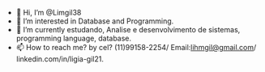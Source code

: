 - 👋 Hi, I’m @Limgil38
- 👀 I’m interested in Database and Programming.
- 🌱 I’m currently estudando, Analise e desenvolvimento de sistemas, programming language, database.
- 📫 How to reach me? by cel? (11)99158-2254/ Email:lihmgil@gmail.com/ linkedin.com/in/ligia-gil21.

<!---
Limgil38/Limgil38 is a ✨ special ✨ repository because its `README.md` (this file) appears on your GitHub profile.
You can click the Preview link to take a look at your changes.
--->
